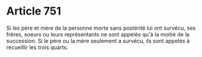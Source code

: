 # Article 751

Si les père et mère de la personne morte sans postérité lui ont survécu, ses frères, soeurs ou leurs représentants ne sont appelés qu'à la moitié de la succession. Si le père ou la mère seulement a survécu, ils sont appelés à recueillir les trois quarts.
